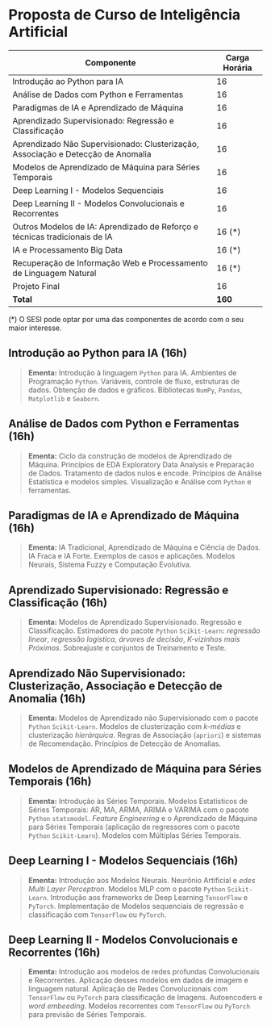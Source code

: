 # Proposta de Curso de Inteligência Artificial

| Componente | Carga Horária |
|-|-|
| Introdução ao Python para IA |	16 |
| Análise de Dados com Python e Ferramentas |	16 |
| Paradigmas de IA e Aprendizado de Máquina |	16 |
| Aprendizado Supervisionado: Regressão e Classificação	| 16 |
| Aprendizado Não Supervisionado: Clusterização, Associação e Detecção de Anomalia	| 16 |
| Modelos de Aprendizado de Máquina para Séries Temporais | 16 |
| Deep Learning I - Modelos Sequenciais | 16 |
| Deep Learning II - Modelos Convolucionais e Recorrentes | 16 |
| Outros Modelos de IA: Aprendizado de Reforço e técnicas tradicionais de IA	| 16 (\*) |
| IA e Processamento Big Data	| 16 (\*) |
| Recuperação de Informação Web	e Processamento de Linguagem Natural | 16 (\*) |
| Projeto Final	| 16 |
| **Total** | **160** |

(\*) O SESI pode optar por uma das componentes de acordo com o seu maior interesse.

## Introdução ao Python para IA (16h)

> **Ementa:** Introdução à linguagem `Python` para IA. Ambientes de Programação `Python`. Variáveis, controle de fluxo, estruturas de dados. Obtenção de dados e gráficos. Bibliotecas `NumPy`, `Pandas`, `Matplotlib` e `Seaborn`.

##  Análise de Dados com Python e Ferramentas (16h)

> **Ementa:** Ciclo da construção de modelos de Aprendizado de Máquina. Princípios de EDA Exploratory Data Analysis e Preparação de Dados. Tratamento de dados nulos e encode. Princípios de Análise Estatística e modelos simples. Visualização e Análise com `Python` e ferramentas. 

## Paradigmas de IA e Aprendizado de Máquina (16h)

> **Ementa:** IA Tradicional, Aprendizado de Máquina e Ciência de Dados. IA Fraca e IA Forte. Exemplos de casos e aplicações. Modelos Neurais,
Sistema Fuzzy e Computação Evolutiva.

## Aprendizado Supervisionado: Regressão e Classificação (16h)

> **Ementa:** Modelos de Aprendizado Supervisionado. Regressão e Classificação. Estimadores do pacote `Python` `Scikit-Learn`: *regressão linear*, *regressão logística*, *árvores de decisão*, *K-vizinhos mais Próximos*. Sobreajuste e conjuntos de Treinamento e Teste.

## Aprendizado Não Supervisionado: Clusterização, Associação e Detecção de Anomalia (16h)

> **Ementa:** Modelos de Aprendizado não Supervisionado com o pacote `Python` `Scikit-Learn`. Modelos de clusterização com *k-médias* e clusterização *hierárquica*. Regras de Associação (`apriori`) e sistemas de Recomendação. Princípios de Detecção de Anomalias.

## Modelos de Aprendizado de Máquina para Séries Temporais (16h)

> **Ementa:** Introdução às Séries Temporais. Modelos Estatísticos de Séries Temporais: AR, MA, ARMA, ARIMA e VARIMA com o pacote `Python` `statsmodel`. *Feature Engineering* e o Aprendizado de Máquina para Séries Temporais (aplicação de regressores com o pacote `Python` `Scikit-Learn`). Modelos com Múltiplas Séries Temporais.

## Deep Learning I - Modelos Sequenciais  (16h)

> **Ementa:** Introdução aos Modelos Neurais. Neurônio Artificial e *edes Multi Layer Perceptron*. Modelos MLP com o pacote `Python` `Scikit-Learn`. Introdução aos frameworks de Deep Learning `TensorFlow` e `PyTorch`. Implementação de Modelos sequenciais de regressão e classificação com `TensorFlow` ou `PyTorch`.

## Deep Learning II - Modelos Convolucionais e Recorrentes  (16h)

> **Ementa:** Introdução aos modelos de redes profundas Convolucionais e Recorrentes. Aplicação desses modelos em dados de imagem e linguagem natural. Aplicação de Redes Convolucionais com `TensorFlow` ou `PyTorch` para classificação de Imagens. Autoencoders e *word embeeding*. Modelos recorrentes com `TensorFlow` ou `PyTorch` para previsão de Séries Temporais.

